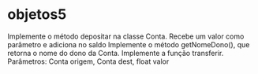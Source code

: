 # objetos5
Implemente o método depositar na classe Conta. Recebe um valor como parâmetro e adiciona no saldo Implemente o método getNomeDono(), que retorna o nome do dono da Conta. Implemente a função transferir. Parâmetros: Conta origem, Conta dest, float valor
